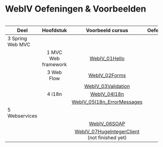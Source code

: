 # WebIV Oefeningen & Voorbeelden

# 
| Deel             | Hoofdstuk           | Voorbeeld cursus  |  Oefening |
| ---------------- |:-------------------:|:-----:|:-------:|
| 3 Spring Web MVC | |  |  |
|  | 1 MVC Web framework |  [WebIV_01Hello](https://github.com/JasperDhaene/WebIV_01Hello) |   |
|  | 3 Web Flow| [WebIV_02Forms](https://github.com/JasperDhaene/WebIV_02Forms) |   |
|  |  | [WebIV_03Validation](https://github.com/JasperDhaene/WebIV_03Validation) | |
|  | 4 i18n | [WebIV_04I18n](https://github.com/JasperDhaene/WebIV_04I18n) |  |
|  |  | [WebIV_05I18n_ErrorMessages](https://github.com/JasperDhaene/WebIV_05I18n_ErrorMessages) |  |
| 5 Webservices  | |  |  |
| |  | [WebIV_06SOAP](https://github.com/JasperDhaene/WebIV_06SOAP) |  |
|  |  | [WebIV_07HugeIntegerClient](https://github.com/JasperDhaene/WebIV_07HugeIntegerClient) (not finished yet) |  |
